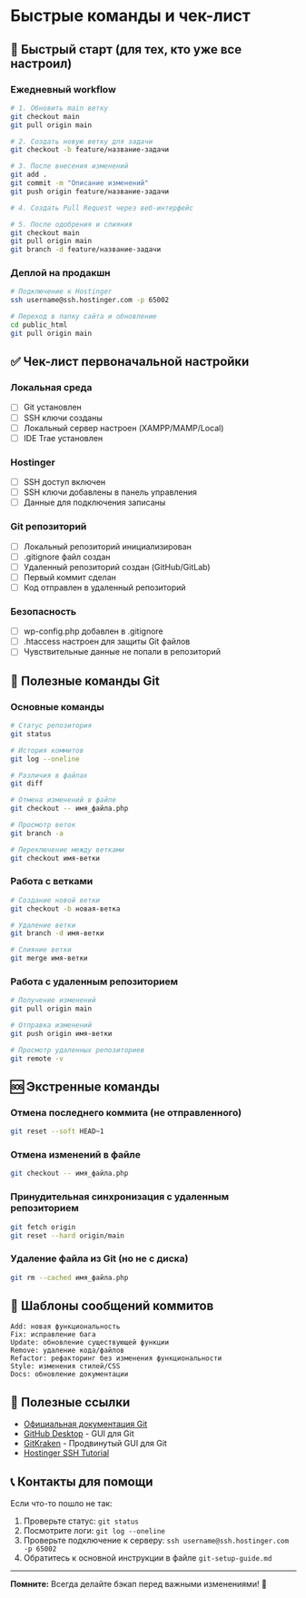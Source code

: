# Быстрые команды и чек-лист

## 🚀 Быстрый старт (для тех, кто уже все настроил)

### Ежедневный workflow
```bash
# 1. Обновить main ветку
git checkout main
git pull origin main

# 2. Создать новую ветку для задачи
git checkout -b feature/название-задачи

# 3. После внесения изменений
git add .
git commit -m "Описание изменений"
git push origin feature/название-задачи

# 4. Создать Pull Request через веб-интерфейс

# 5. После одобрения и слияния
git checkout main
git pull origin main
git branch -d feature/название-задачи
```

### Деплой на продакшн
```bash
# Подключение к Hostinger
ssh username@ssh.hostinger.com -p 65002

# Переход в папку сайта и обновление
cd public_html
git pull origin main
```

## ✅ Чек-лист первоначальной настройки

### Локальная среда
- [ ] Git установлен
- [ ] SSH ключи созданы
- [ ] Локальный сервер настроен (XAMPP/MAMP/Local)
- [ ] IDE Trae установлен

### Hostinger
- [ ] SSH доступ включен
- [ ] SSH ключи добавлены в панель управления
- [ ] Данные для подключения записаны

### Git репозиторий
- [ ] Локальный репозиторий инициализирован
- [ ] .gitignore файл создан
- [ ] Удаленный репозиторий создан (GitHub/GitLab)
- [ ] Первый коммит сделан
- [ ] Код отправлен в удаленный репозиторий

### Безопасность
- [ ] wp-config.php добавлен в .gitignore
- [ ] .htaccess настроен для защиты Git файлов
- [ ] Чувствительные данные не попали в репозиторий

## 🔧 Полезные команды Git

### Основные команды
```bash
# Статус репозитория
git status

# История коммитов
git log --oneline

# Различия в файлах
git diff

# Отмена изменений в файле
git checkout -- имя_файла.php

# Просмотр веток
git branch -a

# Переключение между ветками
git checkout имя-ветки
```

### Работа с ветками
```bash
# Создание новой ветки
git checkout -b новая-ветка

# Удаление ветки
git branch -d имя-ветки

# Слияние ветки
git merge имя-ветки
```

### Работа с удаленным репозиторием
```bash
# Получение изменений
git pull origin main

# Отправка изменений
git push origin имя-ветки

# Просмотр удаленных репозиториев
git remote -v
```

## 🆘 Экстренные команды

### Отмена последнего коммита (не отправленного)
```bash
git reset --soft HEAD~1
```

### Отмена изменений в файле
```bash
git checkout -- имя_файла.php
```

### Принудительная синхронизация с удаленным репозиторием
```bash
git fetch origin
git reset --hard origin/main
```

### Удаление файла из Git (но не с диска)
```bash
git rm --cached имя_файла.php
```

## 📝 Шаблоны сообщений коммитов

```
Add: новая функциональность
Fix: исправление бага
Update: обновление существующей функции
Remove: удаление кода/файлов
Refactor: рефакторинг без изменения функциональности
Style: изменения стилей/CSS
Docs: обновление документации
```

## 🔗 Полезные ссылки

- [Официальная документация Git](https://git-scm.com/docs)
- [GitHub Desktop](https://desktop.github.com/) - GUI для Git
- [GitKraken](https://www.gitkraken.com/) - Продвинутый GUI для Git
- [Hostinger SSH Tutorial](https://www.hostinger.com/tutorials/ssh)

## 📞 Контакты для помощи

Если что-то пошло не так:
1. Проверьте статус: `git status`
2. Посмотрите логи: `git log --oneline`
3. Проверьте подключение к серверу: `ssh username@ssh.hostinger.com -p 65002`
4. Обратитесь к основной инструкции в файле `git-setup-guide.md`

---

**Помните:** Всегда делайте бэкап перед важными изменениями! 💾